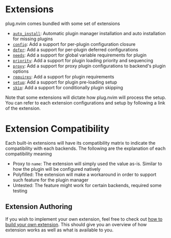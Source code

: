 # Extensions

plug.nvim comes bundled with some set of extensions

- [`auto_install`](/docs/extensions/auto-install.md): Automatic plugin manager
installation and auto installation for missing plugins
- [`config`](/docs/extensions/config.md): Add a support for per-plugin configuration closure
- [`defer`](/docs/extensions/defer.md): Add a support for per-plugin deferred configurations
- [`needs`](/docs/extensions/needs.md): Add a support for global variable requirements for plugin
- [`priority`](/docs/extensions/priority.md): Add a support for plugin loading priority and sequencing
- [`proxy`](/docs/extensions/proxy.md): Add a support for proxy plugin configurations to backend's plugin options
- [`requires`](/docs/extensions/requires.md): Add a support for plugin requirements
- [`setup`](/docs/extensions/setup.md): Add a support for plugin pre-loading setup
- [`skip`](/docs/extensions/skip.md): Add a support for conditionally plugin skipping

Note that some extensions will dictate how plug.nvim will process the setup.
You can refer to each extension configurations and setup by following a link
of the extension.

# Extension Compatibility

Each built-in extensions will have its compatibility matrix to indicate the
compatibility with each backends. The following are the explanation of each
compatibility meaning

- Proxy to `name`: The extension will simply used the value as-is. Similar to
how the plugin will be configured natively
- Polyfilled: The extension will make a workaround in order to support such
feature for the plugin manager
- Untested: The feature might work for certain backends, required some testing

## Extension Authoring

If you wish to implement your own extension, feel free to check out
[how to build your own extension](/docs/extensions/api.md). This should give
you an overview of how extension works as well as what is available to you.
